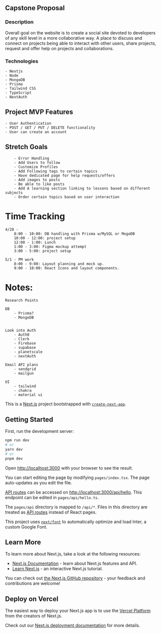 ## Capstone Proposal

### Description 

Overall goal on the website is to create a social site devoted to developers of any skill level in a more collaborative way. A place to discuss and connect on projects
being able to interact with other users, share projects, request and offer help on projects and collaborations. 

### Technologies

	- Nextjs
	- Node
	- MongoDB
	- Prisma
	- Tailwind CSS
	- TypeScript
	- NextAuth

## Project MVP Features

	- User Authentication
	- POST / GET / PUT / DELETE functionality 
	- User can create an account

## Stretch Goals
```
	- Error Handling
  	- Add Users to follow
	- Customize Profiles
	- Add Following tags to certain topics
	- Have dedicated page for help requests/offers
	- Add images to posts
	- Be able to like posts
	- Add A learning section linking to lessons based on different subjects
	- Order certain topics based on user interaction
```
# Time Tracking
	4/28 - 
		8:00 - 10:00: DB handling with Prisma w/MySQL or MogoDB
		10:00 - 12:00: project setup
		12:00 - 1:00: Lunch
		1:00 - 3:00: Figma mockup attempt
		3:00 - 5:00: project setup

	5/1 - PM work
		8:00 - 9:00: Layout planning and mock up.
		9:00 - 10:00: React Icons and layout components.

# Notes:
```
Research Points

DB
	- Prisma?
	- MongoDB


Look into Auth
	- Auth0
	- Clerk
	- Firebase
	- supabase
	- planetscale
	- nextAuth

Email API plans
	- sendgrid
	- mailgun

UI
	- tailwind
	- chakra
	- material ui
```


This is a [Next.js](https://nextjs.org/) project bootstrapped with [`create-next-app`](https://github.com/vercel/next.js/tree/canary/packages/create-next-app).

## Getting Started

First, run the development server:

```bash
npm run dev
# or
yarn dev
# or
pnpm dev
```

Open [http://localhost:3000](http://localhost:3000) with your browser to see the result.

You can start editing the page by modifying `pages/index.tsx`. The page auto-updates as you edit the file.

[API routes](https://nextjs.org/docs/api-routes/introduction) can be accessed on [http://localhost:3000/api/hello](http://localhost:3000/api/hello). This endpoint can be edited in `pages/api/hello.ts`.

The `pages/api` directory is mapped to `/api/*`. Files in this directory are treated as [API routes](https://nextjs.org/docs/api-routes/introduction) instead of React pages.

This project uses [`next/font`](https://nextjs.org/docs/basic-features/font-optimization) to automatically optimize and load Inter, a custom Google Font.

## Learn More

To learn more about Next.js, take a look at the following resources:

- [Next.js Documentation](https://nextjs.org/docs) - learn about Next.js features and API.
- [Learn Next.js](https://nextjs.org/learn) - an interactive Next.js tutorial.

You can check out [the Next.js GitHub repository](https://github.com/vercel/next.js/) - your feedback and contributions are welcome!

## Deploy on Vercel

The easiest way to deploy your Next.js app is to use the [Vercel Platform](https://vercel.com/new?utm_medium=default-template&filter=next.js&utm_source=create-next-app&utm_campaign=create-next-app-readme) from the creators of Next.js.

Check out our [Next.js deployment documentation](https://nextjs.org/docs/deployment) for more details.
